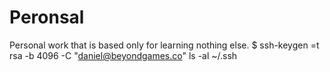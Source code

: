 # Peronsal
Personal work that is based only for learning nothing else. 
$ ssh-keygen =t rsa -b 4096 -C "daniel@beyondgames.co"
ls -al ~/.ssh
